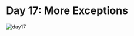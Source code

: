 # Day 17: More Exceptions
![day17](https://github.com/Jaoearn/HackerrankChallenges30DaysOfCode/assets/128070861/a38fd2ab-f6ae-44f4-8d95-8841da087282)
